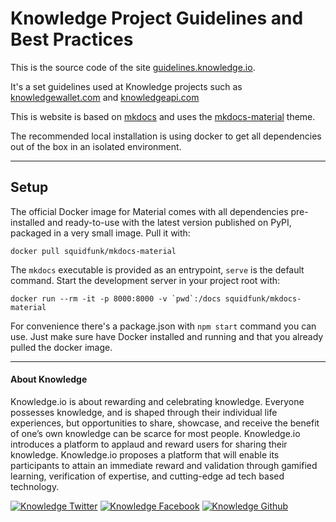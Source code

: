 
# Knowledge Project Guidelines and Best Practices

This is the source code of the site [guidelines.knowledge.io](https://guidelines.knowledge.io).

It's a set guidelines used at Knowledge projects such as [knowledgewallet.com](knowledgewallet.com) and [knowledgeapi.com](knowledgeapi.com)

This is website is based on [mkdocs](mkdocs.org) and uses the [mkdocs-material](https://squidfunk.github.io/mkdocs-material) theme.

The recommended local installation is using docker to get all dependencies out of the box in an isolated environment.

---

## Setup

The official Docker image for Material comes with all dependencies pre-installed and ready-to-use with the latest version published on PyPI, packaged in a very small image. Pull it with:

`docker pull squidfunk/mkdocs-material`

The `mkdocs` executable is provided as an entrypoint, `serve` is the default command. Start the development server in your project root with:

```docker run --rm -it -p 8000:8000 -v `pwd`:/docs squidfunk/mkdocs-material```

For convenience there's a package.json with `npm start` command you can use. Just make sure have Docker installed and running and that you already pulled the docker image.

---
#### About Knowledge

Knowledge.io is about rewarding and celebrating knowledge. Everyone possesses knowledge, and is shaped through their individual life experiences, but opportunities to share, showcase, and receive the benefit of one’s own knowledge can be scarce for most people. Knowledge.io introduces a platform to applaud and reward users for sharing their knowledge. Knowledge.io proposes a platform that will enable its participants to attain an immediate reward and validation through gamified learning, verification of expertise, and cutting-edge ad tech based technology.

<!-- Please don't remove this: Grab your social icons from https://github.com/carlsednaoui/gitsocial -->

<!-- display the social media buttons in your README -->

[![Knowledge Twitter][1.1]][1]
[![Knowledge Facebook][2.1]][2]
[![Knowledge Github][3.1]][3]

<!-- links to social media icons -->
<!-- no need to change these -->

<!-- icons with padding -->

[1.1]: http://i.imgur.com/tXSoThF.png (twitter icon with padding)
[2.1]: http://i.imgur.com/P3YfQoD.png (facebook icon with padding)
[3.1]: http://i.imgur.com/0o48UoR.png (github icon with padding)

<!-- icons without padding -->

[1.2]: http://i.imgur.com/wWzX9uB.png (twitter icon without padding)
[2.2]: http://i.imgur.com/fep1WsG.png (facebook icon without padding)
[3.2]: http://i.imgur.com/9I6NRUm.png (github icon without padding)


<!-- links to your social media accounts -->
<!-- update these accordingly -->

[1]: http://www.twitter.com/KnowledgeToken
[2]: http://www.facebook.com/KnowledgeToken
[3]: http://www.github.com/knowledge

<!-- Please don't remove this: Grab your social icons from https://github.com/carlsednaoui/gitsocial -->
